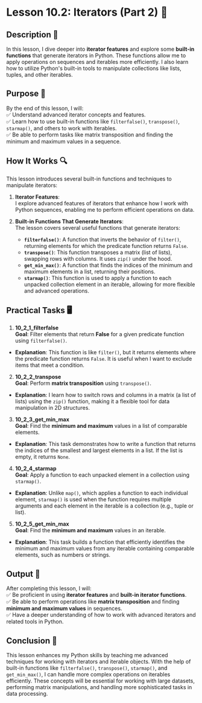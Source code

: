 # Lesson 10.2: Iterators (Part 2) 📝

## Description 📝

In this lesson, I dive deeper into **iterator features** and explore some **built-in functions** that generate iterators in Python.
These functions allow me to apply operations on sequences and iterables more efficiently. I also learn how to utilize Python's built-in tools to manipulate collections like lists, tuples, and other iterables.

## Purpose 🎯

By the end of this lesson, I will:  
✅ Understand advanced iterator concepts and features.  
✅ Learn how to use built-in functions like `filterfalse()`, `transpose()`, `starmap()`, and others to work with iterables.  
✅ Be able to perform tasks like matrix transposition and finding the minimum and maximum values in a sequence.

## How It Works 🔍

This lesson introduces several built-in functions and techniques to manipulate iterators:

1. **Iterator Features**:  
   I explore advanced features of iterators that enhance how I work with Python sequences, enabling me to perform efficient operations on data.

2. **Built-in Functions That Generate Iterators**:  
   The lesson covers several useful functions that generate iterators:
    - **`filterfalse()`**: A function that inverts the behavior of `filter()`, returning elements for which the predicate function returns `False`.
    - **`transpose()`**: This function transposes a matrix (list of lists), swapping rows with columns. It uses `zip()` under the hood.
    - **`get_min_max()`**: A function that finds the indices of the minimum and maximum elements in a list, returning their positions.
    - **`starmap()`**: This function is used to apply a function to each unpacked collection element in an iterable, allowing for more flexible and advanced operations.

## Practical Tasks 🖥️

1.  **10_2_1_filterfalse**  
    **Goal**: Filter elements that return **False** for a given predicate function using `filterfalse()`.

-   **Explanation**: This function is like `filter()`, but it returns elements where the predicate function returns `False`. It is useful when I want to exclude items that meet a condition.

2.  **10_2_2_transpose**  
    **Goal**: Perform **matrix transposition** using `transpose()`.

-   **Explanation**: I learn how to switch rows and columns in a matrix (a list of lists) using the `zip()` function, making it a flexible tool for data manipulation in 2D structures.

3.  **10_2_3_get_min_max**  
    **Goal**: Find the **minimum and maximum** values in a list of comparable elements.

-   **Explanation**: This task demonstrates how to write a function that returns the indices of the smallest and largest elements in a list. If the list is empty, it returns `None`.

4.  **10_2_4_starmap**  
    **Goal**: Apply a function to each unpacked element in a collection using `starmap()`.

-   **Explanation**: Unlike `map()`, which applies a function to each individual element, `starmap()` is used when the function requires multiple arguments and each element in the iterable is a collection (e.g., tuple or list).

5.  **10_2_5_get_min_max**  
    **Goal**: Find the **minimum and maximum** values in an iterable.

-   **Explanation**: This task builds a function that efficiently identifies the minimum and maximum values from any iterable containing comparable elements, such as numbers or strings.

## Output 📜

After completing this lesson, I will:  
✅ Be proficient in using **iterator features** and **built-in iterator functions**.  
✅ Be able to perform operations like **matrix transposition** and finding **minimum and maximum values** in sequences.  
✅ Have a deeper understanding of how to work with advanced iterators and related tools in Python.

## Conclusion 🚀

This lesson enhances my Python skills by teaching me advanced techniques for working with iterators and iterable objects.
With the help of built-in functions like `filterfalse()`, `transpose()`, `starmap()`, and `get_min_max()`, I can handle more complex operations on iterables efficiently.
These concepts will be essential for working with large datasets, performing matrix manipulations, and handling more sophisticated tasks in data processing.
